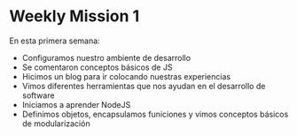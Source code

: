 # Weekly Mission 1

En esta primera semana: 

- Configuramos nuestro ambiente de desarrollo 
- Se comentaron conceptos básicos de JS 
- Hicimos un blog para ir colocando nuestras experiencias
- Vimos diferentes herramientas que nos ayudan en el desarrollo de software
- Iniciamos a aprender NodeJS 
- Definimos objetos, encapsulamos funiciones y vimos conceptos básicos de modularización 
